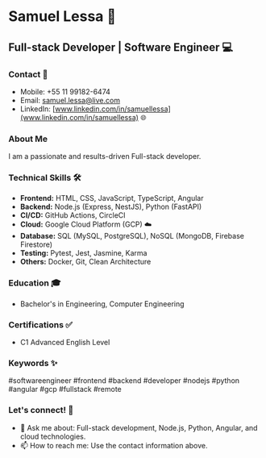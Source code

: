 #   Samuel Lessa 🚀

##   Full-stack Developer | Software Engineer 💻

###   Contact 📧

* Mobile: +55 11 99182-6474
* Email: samuel.lessa@live.com
* LinkedIn: [www.linkedin.com/in/samuellessa](www.linkedin.com/in/samuellessa) 🌐

###   About Me

I am a passionate and results-driven Full-stack developer.

###   Technical Skills 🛠️

* **Frontend:** HTML, CSS, JavaScript, TypeScript, Angular
* **Backend:** Node.js (Express, NestJS), Python (FastAPI)
* **CI/CD:** GitHub Actions, CircleCI
* **Cloud:** Google Cloud Platform (GCP) ☁️
* **Database:** SQL (MySQL, PostgreSQL), NoSQL (MongoDB, Firebase Firestore)
* **Testing:** Pytest, Jest, Jasmine, Karma
* **Others:** Docker, Git, Clean Architecture

###   Education 🎓

* Bachelor's in Engineering, Computer Engineering

###   Certifications ✅

* C1 Advanced English Level

###   Keywords ✨

\#softwareengineer #frontend #backend #developer #nodejs #python #angular #gcp #fullstack #remote

###  Let's connect! 🤝

* 💬 Ask me about: Full-stack development, Node.js, Python, Angular, and cloud technologies.
* 📫 How to reach me: Use the contact information above.
